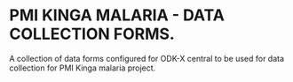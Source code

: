 # PMI KINGA MALARIA - DATA COLLECTION FORMS.
A collection of data forms configured for ODK-X central to be used for data collection for PMI Kinga malaria project.
